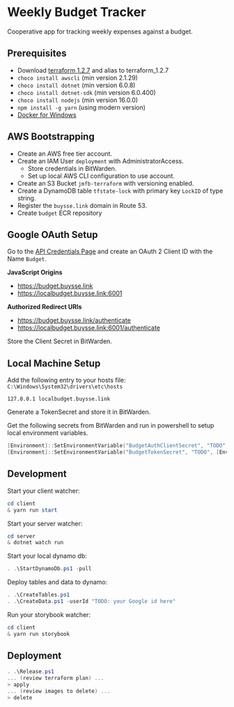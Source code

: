 # Weekly Budget Tracker

Cooperative app for tracking weekly expenses against a budget.

## Prerequisites

* Download [terraform 1.2.7](https://releases.hashicorp.com/terraform/1.2.7/terraform_1.2.7_windows_amd64.zip) and alias to terraform_1.2.7
* `choco install awscli` (min version 2.1.29)
* `choco install dotnet` (min version 6.0.8)
* `choco install dotnet-sdk` (min version 6.0.400)
* `choco install nodejs` (min version 16.0.0)
* `npm install -g yarn` (using modern version)
* [Docker for Windows](https://docs.docker.com/docker-for-windows/install/)

## AWS Bootstrapping

* Create an AWS free tier account.
* Create an IAM User `deployment` with AdministratorAccess.
	* Store credentials in BitWarden.
	* Set up local AWS CLI configuration to use account.
* Create an S3 Bucket `jmfb-terraform` with versioning enabled.
* Create a DynamoDB table `tfstate-lock` with primary key `LockID` of type string.
* Register the `buysse.link` domain in Route 53.
* Create `budget` ECR repository

## Google OAuth Setup

Go to the [API Credentials Page](https://console.cloud.google.com/apis/credentials) and create an OAuth 2 Client ID
with the Name `Budget`.

**JavaScript Origins**
* https://budget.buysse.link
* https://localbudget.buysse.link:6001

**Authorized Redirect URIs**
* https://budget.buysse.link/authenticate
* https://localbudget.buysse.link:6001/authenticate

Store the Client Secret in BitWarden.

## Local Machine Setup

Add the following entry to your hosts file: `C:\Windows\System32\drivers\etc\hosts`
```
127.0.0.1 localbudget.buysse.link
```

Generate a TokenSecret and store it in BitWarden.

Get the following secrets from BitWarden and run in powershell to setup local environment variables.
```PowerShell
[Environment]::SetEnvironmentVariable("BudgetAuthClientSecret", "TODO", [EnvironmentVariableTarget]::Machine)
[Environment]::SetEnvironmentVariable("BudgetTokenSecret", "TODO", [EnvironmentVariableTarget]::Machine)
```

## Development

Start your client watcher:
```PowerShell
cd client
& yarn run start
```

Start your server watcher:
```PowerShell
cd server
& dotnet watch run
```

Start your local dynamo db:
```PowerShell
. .\StartDynamoDb.ps1 -pull
```

Deploy tables and data to dynamo:
```PowerShell
. .\CreateTables.ps1
. .\CreateData.ps1 -userId "TODO: your Google id here"
```

Run your storybook watcher:
```PowerShell
cd client
& yarn run storybook
```

## Deployment

```PowerShell
. .\Release.ps1
... (review terraform plan) ...
> apply
... (review images to delete) ...
> delete
```
